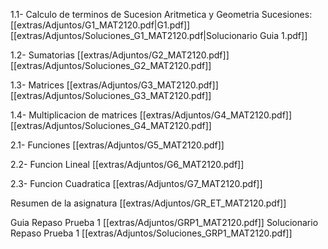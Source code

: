 
1.1- Calculo de terminos de Sucesion Aritmetica y Geometria
Sucesiones:
[[extras/Adjuntos/G1_MAT2120.pdf|G1.pdf]]
[[extras/Adjuntos/Soluciones_G1_MAT2120.pdf|Solucionario Guia 1.pdf]]

1.2- Sumatorias
[[extras/Adjuntos/G2_MAT2120.pdf]]
[[extras/Adjuntos/Soluciones_G2_MAT2120.pdf]]

1.3- Matrices
[[extras/Adjuntos/G3_MAT2120.pdf]]
[[extras/Adjuntos/Soluciones_G3_MAT2120.pdf]]

1.4- Multiplicacion de matrices
[[extras/Adjuntos/G4_MAT2120.pdf]]
[[extras/Adjuntos/Soluciones_G4_MAT2120.pdf]]

2.1- Funciones
[[extras/Adjuntos/G5_MAT2120.pdf]]

2.2- Funcion Lineal
[[extras/Adjuntos/G6_MAT2120.pdf]]

2.3- Funcion Cuadratica
[[extras/Adjuntos/G7_MAT2120.pdf]]

Resumen de la asignatura 
[[extras/Adjuntos/GR_ET_MAT2120.pdf]]

Guia Repaso Prueba 1
[[extras/Adjuntos/GRP1_MAT2120.pdf]]
Solucionario Repaso Prueba 1
[[extras/Adjuntos/Soluciones_GRP1_MAT2120.pdf]]